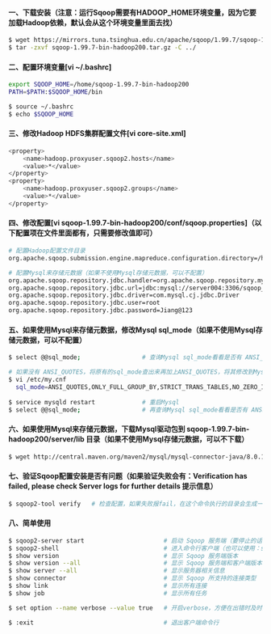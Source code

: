 #### 一、下载安装（注意：运行Sqoop需要有HADOOP_HOME环境变量，因为它要加载Hadoop依赖，默认会从这个环境变量里面去找）
```bash
$ wget https://mirrors.tuna.tsinghua.edu.cn/apache/sqoop/1.99.7/sqoop-1.99.7-bin-hadoop200.tar.gz # 下载安装包
$ tar -zxvf sqoop-1.99.7-bin-hadoop200.tar.gz -C ../                                              # 解压到上层目录
```

#### 二、配置环境变量[vi ~/.bashrc]
```bash
export SQOOP_HOME=/home/sqoop-1.99.7-bin-hadoop200
PATH=$PATH:$SQOOP_HOME/bin                                                                        # linux以 : 号隔开，windows以 ; 号隔开

$ source ~/.bashrc                                                                                # （系统重读配置）在各个机器上执行使配置文件生效（实验：敲个beel然后按Tab键，如果补全了说明配置成功了）
$ echo $SQOOP_HOME                                                                                # 查看是否能获取到环境变量的值
```

#### 三、修改Hadoop HDFS集群配置文件[vi core-site.xml]
```bash
<property>
    <name>hadoop.proxyuser.sqoop2.hosts</name>
    <value>*</value>
</property>
<property>
    <name>hadoop.proxyuser.sqoop2.groups</name>
    <value>*</value>
</property>
```
#### 四、修改配置[vi sqoop-1.99.7-bin-hadoop200/conf/sqoop.properties]（以下配置项在文件里面都有，只需要修改值即可）
```bash
# 配置Hadoop配置文件目录
org.apache.sqoop.submission.engine.mapreduce.configuration.directory=/home/hadoop-3.2.0/etc/hadoop

# 配置Mysql来存储元数据（如果不使用Mysql存储元数据，可以不配置）
org.apache.sqoop.repository.jdbc.handler=org.apache.sqoop.repository.mysql.MySqlRepositoryHandler
org.apache.sqoop.repository.jdbc.url=jdbc:mysql://server004:3306/sqoop_remote?createDatabaseIfNotExist=true
org.apache.sqoop.repository.jdbc.driver=com.mysql.cj.jdbc.Driver
org.apache.sqoop.repository.jdbc.user=root
org.apache.sqoop.repository.jdbc.password=Jiang@123
```

#### 五、如果使用Mysql来存储元数据，修改Mysql sql_mode（如果不使用Mysql存储元数据，可以不配置）
```bash
$ select @@sql_mode;                 # 查询Mysql sql_mode看看是否有 ANSI_QUOTES

# 如果没有 ANSI_QUOTES，将原有的sql_mode查出来再加上ANSI_QUOTES，将其修改到Mysql配置文件，示例如下：
$ vi /etc/my.cnf
  sql_mode=ANSI_QUOTES,ONLY_FULL_GROUP_BY,STRICT_TRANS_TABLES,NO_ZERO_IN_DATE,NO_ZERO_DATE,ERROR_FOR_DIVISION_BY_ZERO,NO_ENGINE_SUBSTITUTION
  
$ service mysqld restart             # 重启Mysql  
$ select @@sql_mode;                 # 再查询Mysql sql_mode看看是否有 ANSI_QUOTES
```

#### 六、如果使用Mysql来存储元数据，下载Mysql驱动包到 sqoop-1.99.7-bin-hadoop200/server/lib 目录（如果不使用Mysql存储元数据，可以不下载）
```bash
$ wget http://central.maven.org/maven2/mysql/mysql-connector-java/8.0.15/mysql-connector-java-8.0.15.jar
```
#### 七、验证Sqoop配置安装是否有问题（如果验证失败会有：Verification has failed, please check Server logs for further details 提示信息）
```bash
$ sqoop2-tool verify   # 检查配置，如果失败报fail，在这个命令执行的目录会生成一个@LOGDIR@目录，里面有个错误信息文件sqoop.log，打开看看是哪里错了。如果成功会有Verification was successful提示，且会自动创建名为SQOOP的数据库
```

#### 八、简单使用
```bash
$ sqoop2-server start                      # 启动 Sqoop 服务端（要停止的话使用：sqoop2-server stop）
$ sqoop2-shell                             # 进入命令行客户端（也可以使用：sqoop.sh client 命令）
$ show version                             # 显示 Sqoop 服务端版本
$ show version --all                       # 显示 Sqoop 服务端和客户端版本
$ show server --all                        # 显示服务器相关信息
$ show connector                           # 显示 Sqoop 所支持的连接类型
$ show link                                # 显示所有连接
$ show job                                 # 显示所有任务

$ set option --name verbose --value true   # 开启verbose，方便在出错时及时查错

$ :exit                                    # 退出客户端命令行
```

